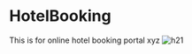 # HotelBooking
This is for online hotel booking portal 
xyz
![h21](https://user-images.githubusercontent.com/91747090/164416472-2cc513ce-37f2-4566-9dbd-caf4eac57ce3.jpg)
